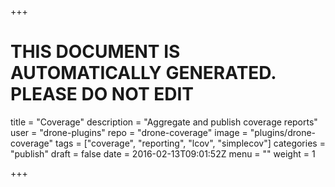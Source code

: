 +++

# THIS DOCUMENT IS AUTOMATICALLY GENERATED. PLEASE DO NOT EDIT

title = "Coverage"
description = "Aggregate and publish coverage reports"
user = "drone-plugins"
repo = "drone-coverage"
image = "plugins/drone-coverage"
tags = ["coverage", "reporting", "lcov", "simplecov"]
categories = "publish"
draft = false
date = 2016-02-13T09:01:52Z
menu = ""
weight = 1

+++


